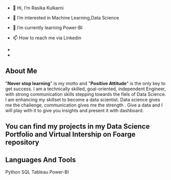 - 👋 Hi, I’m Rasika Kulkarni
- 👀 I’m interested in Machine Learning,Data Science
- 🌱 I’m currently learning Power-BI
  
- 📫 How to reach me via Linkedin
- 
- 

<!---
16rasika/16rasika is a ✨ special ✨ repository because its `README.md` (this file) appears on your GitHub profile.
You can click the Preview link to take a look at your changes.
--->
## About Me

"**Never stop learning**" is my motto and "**Positive Attitude**" is the only key to get success.
I am a technically skilled, goal-oriented, independent Engineer, with strong communication skills stepping towards the fiels of Data Science. 
I am enhancing my skillset to become a data scientist. 
Data science gives me the challenge, communication gives me the strength . 
Give a data and I will play with it to give you insights and present it with dashboard.

## You can find my projects in my Data Science Portfolio and Virtual Intership on Foarge repository

## Languages And Tools
Python    SQL    Tableau  Power-BI
